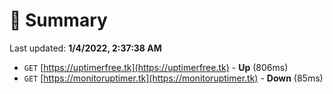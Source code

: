 # 📖 Summary
Last updated: **1/4/2022, 2:37:38 AM**

- `GET` [https://uptimerfree.tk](https://uptimerfree.tk) - **Up** (806ms)
- `GET` [https://monitoruptimer.tk](https://monitoruptimer.tk) - **Down** (85ms)
